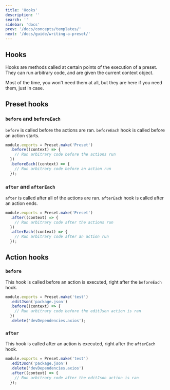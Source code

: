 ```yaml
---
title: 'Hooks'
description: ''
search: ''
sidebar: 'docs'
prev: '/docs/concepts/templates/'
next: '/docs/guide/writing-a-preset/'
---
```


## Hooks

Hooks are methods called at certain points of the execution of a preset. They can run arbitrary code, and are given the current context object.

Most of the time, you won't need them at all, but they are here if you need them, just in case.

## Preset hooks

### `before` and `beforeEach`

`before` is called before the actions are ran. `beforeEach` hook is called before an action starts.

<!-- prettier-ignore -->
```js
module.exports = Preset.make('Preset')
  .before((context) => {
    // Run arbitrary code before the actions run
  })
  .beforeEach((context) => {
    // Run arbitrary code before an action run
  });
```

### `after` and `afterEach`

`after` is called after all of the actions are ran. `afterEach` hook is called after an action ends.

<!-- prettier-ignore -->
```js
module.exports = Preset.make('Preset')
  .after((context) => {
    // Run arbitrary code after the actions run
  })
  .afterEach((context) => {
    // Run arbitrary code after an action run
  });
```

## Action hooks

### `before`

This hook is called before an action is executed, right after the `beforeEach` hook.

<!-- prettier-ignore -->
```js
module.exports = Preset.make('test')
  .editJson('package.json')
  .before((context) => {
    // Run arbitrary code before the editJson action is ran
  })
  .delete('devDependencies.axios');
```

### `after`

This hook is called after an action is executed, right after the `afterEach` hook.

<!-- prettier-ignore -->
```js
module.exports = Preset.make('test')
  .editJson('package.json')
  .delete('devDependencies.axios')
  .after((context) => {
    // Run arbitrary code after the editJson action is ran
  });
```
